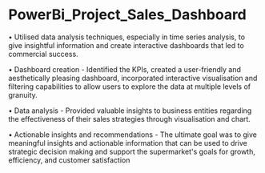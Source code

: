# PowerBi_Project_Sales_Dashboard

•	Utilised data analysis techniques, especially in time series analysis, to give insightful information and create interactive dashboards that led to commercial success.

•	Dashboard creation - Identified the KPIs, created a user-friendly and aesthetically pleasing dashboard, incorporated interactive visualisation and filtering capabilities to allow users to explore the data at multiple levels of granuity.

•	Data analysis - Provided valuable insights to business entities regarding the effectiveness of their sales strategies through visualisation and chart.

•	Actionable insights and recommendations - The ultimate goal was to give meaningful insights and actionable information that can be used to drive strategic decision making and support the supermarket's goals for growth, efficiency, and customer satisfaction
